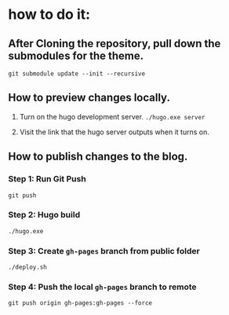 # how to do it:

## After Cloning the repository, pull down the submodules for the theme. 
`git submodule update --init --recursive`

## How to preview changes locally.

1. Turn on the hugo development server.
 `./hugo.exe server`

2. Visit the link that the hugo server outputs when it turns on.

## How to publish changes to the blog.

### Step 1: Run Git Push
 `git push`

### Step 2: Hugo build
 `./hugo.exe`

### Step 3: Create `gh-pages` branch from public folder
`./deploy.sh`

### Step 4: Push the local `gh-pages` branch to remote
`git push origin gh-pages:gh-pages --force`

